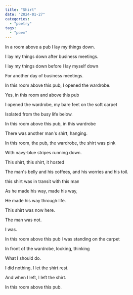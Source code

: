 ```yaml
---
title: "Shirt"
date: "2024-01-27"
categories: 
  - "poetry"
tags: 
  - "poem"
---
```


In a room above a pub I lay my things down.

I lay my things down after business meetings.

I lay my things down before I lay myself down

For another day of business meetings.

In this room above this pub, I opened the wardrobe.

Yes, in this room and above this pub

I opened the wardrobe, my bare feet on the soft carpet

Isolated from the busy life below.

In this room above this pub, in this wardrobe

There was another man's shirt, hanging.

In this room, the pub, the wardrobe, the shirt was pink

With navy-blue stripes running down.

This shirt, this shirt, it hosted

The man's belly and his coffees, and his worries and his toil.

this shirt was in transit with this man

As he made his way, made his way,

He made his way through life.

This shirt was now here.

The man was not.

I was.

In this room above this pub I was standing on the carpet

In front of the wardrobe, looking, thinking

What I should do.

I did nothing. I let the shirt rest.

And when I left, I left the shirt.

In this room above this pub.
